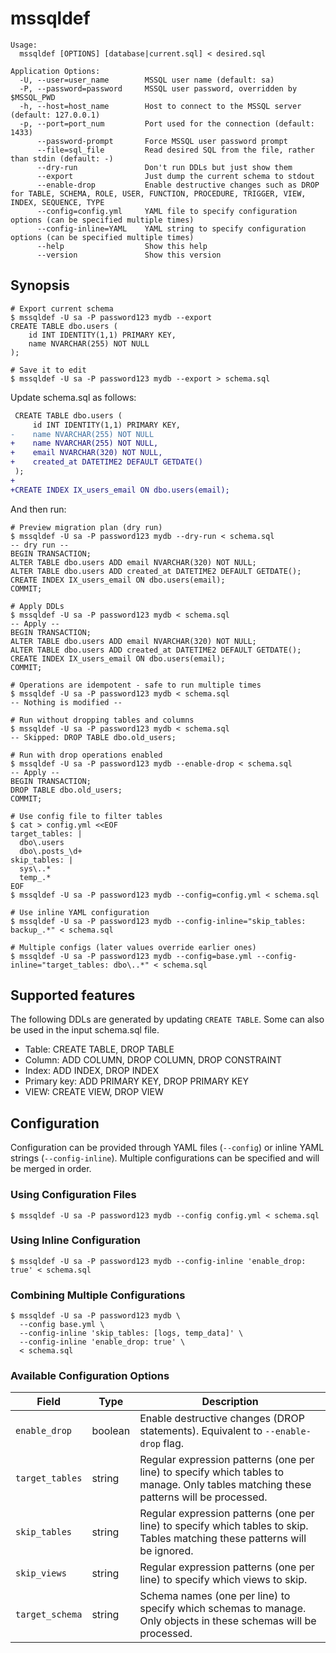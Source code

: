 # mssqldef

```
Usage:
  mssqldef [OPTIONS] [database|current.sql] < desired.sql

Application Options:
  -U, --user=user_name        MSSQL user name (default: sa)
  -P, --password=password     MSSQL user password, overridden by $MSSQL_PWD
  -h, --host=host_name        Host to connect to the MSSQL server (default: 127.0.0.1)
  -p, --port=port_num         Port used for the connection (default: 1433)
      --password-prompt       Force MSSQL user password prompt
      --file=sql_file         Read desired SQL from the file, rather than stdin (default: -)
      --dry-run               Don't run DDLs but just show them
      --export                Just dump the current schema to stdout
      --enable-drop           Enable destructive changes such as DROP for TABLE, SCHEMA, ROLE, USER, FUNCTION, PROCEDURE, TRIGGER, VIEW, INDEX, SEQUENCE, TYPE
      --config=config.yml     YAML file to specify configuration options (can be specified multiple times)
      --config-inline=YAML    YAML string to specify configuration options (can be specified multiple times)
      --help                  Show this help
      --version               Show this version
```

## Synopsis

```shell
# Export current schema
$ mssqldef -U sa -P password123 mydb --export
CREATE TABLE dbo.users (
    id INT IDENTITY(1,1) PRIMARY KEY,
    name NVARCHAR(255) NOT NULL
);

# Save it to edit
$ mssqldef -U sa -P password123 mydb --export > schema.sql
```

Update schema.sql as follows:

```diff
 CREATE TABLE dbo.users (
     id INT IDENTITY(1,1) PRIMARY KEY,
-    name NVARCHAR(255) NOT NULL
+    name NVARCHAR(255) NOT NULL,
+    email NVARCHAR(320) NOT NULL,
+    created_at DATETIME2 DEFAULT GETDATE()
 );
+
+CREATE INDEX IX_users_email ON dbo.users(email);
```

And then run:

```shell
# Preview migration plan (dry run)
$ mssqldef -U sa -P password123 mydb --dry-run < schema.sql
-- dry run --
BEGIN TRANSACTION;
ALTER TABLE dbo.users ADD email NVARCHAR(320) NOT NULL;
ALTER TABLE dbo.users ADD created_at DATETIME2 DEFAULT GETDATE();
CREATE INDEX IX_users_email ON dbo.users(email);
COMMIT;

# Apply DDLs
$ mssqldef -U sa -P password123 mydb < schema.sql
-- Apply --
BEGIN TRANSACTION;
ALTER TABLE dbo.users ADD email NVARCHAR(320) NOT NULL;
ALTER TABLE dbo.users ADD created_at DATETIME2 DEFAULT GETDATE();
CREATE INDEX IX_users_email ON dbo.users(email);
COMMIT;

# Operations are idempotent - safe to run multiple times
$ mssqldef -U sa -P password123 mydb < schema.sql
-- Nothing is modified --

# Run without dropping tables and columns
$ mssqldef -U sa -P password123 mydb < schema.sql
-- Skipped: DROP TABLE dbo.old_users;

# Run with drop operations enabled
$ mssqldef -U sa -P password123 mydb --enable-drop < schema.sql
-- Apply --
BEGIN TRANSACTION;
DROP TABLE dbo.old_users;
COMMIT;

# Use config file to filter tables
$ cat > config.yml <<EOF
target_tables: |
  dbo\.users
  dbo\.posts_\d+
skip_tables: |
  sys\..*
  temp_.*
EOF
$ mssqldef -U sa -P password123 mydb --config=config.yml < schema.sql

# Use inline YAML configuration
$ mssqldef -U sa -P password123 mydb --config-inline="skip_tables: backup_.*" < schema.sql

# Multiple configs (later values override earlier ones)
$ mssqldef -U sa -P password123 mydb --config=base.yml --config-inline="target_tables: dbo\..*" < schema.sql
```

## Supported features

The following DDLs are generated by updating `CREATE TABLE`.
Some can also be used in the input schema.sql file.

- Table: CREATE TABLE, DROP TABLE
- Column: ADD COLUMN, DROP COLUMN, DROP CONSTRAINT
- Index: ADD INDEX, DROP INDEX
- Primary key: ADD PRIMARY KEY, DROP PRIMARY KEY
- VIEW: CREATE VIEW, DROP VIEW

## Configuration

Configuration can be provided through YAML files (`--config`) or inline YAML strings (`--config-inline`). Multiple configurations can be specified and will be merged in order.

### Using Configuration Files

```shell
$ mssqldef -U sa -P password123 mydb --config config.yml < schema.sql
```

### Using Inline Configuration

```shell
$ mssqldef -U sa -P password123 mydb --config-inline 'enable_drop: true' < schema.sql
```

### Combining Multiple Configurations

```shell
$ mssqldef -U sa -P password123 mydb \
  --config base.yml \
  --config-inline 'skip_tables: [logs, temp_data]' \
  --config-inline 'enable_drop: true' \
  < schema.sql
```

### Available Configuration Options

| Field | Type | Description |
|-------|------|-------------|
| `enable_drop` | boolean | Enable destructive changes (DROP statements). Equivalent to `--enable-drop` flag. |
| `target_tables` | string | Regular expression patterns (one per line) to specify which tables to manage. Only tables matching these patterns will be processed. |
| `skip_tables` | string | Regular expression patterns (one per line) to specify which tables to skip. Tables matching these patterns will be ignored. |
| `skip_views` | string | Regular expression patterns (one per line) to specify which views to skip. |
| `target_schema` | string | Schema names (one per line) to specify which schemas to manage. Only objects in these schemas will be processed. |
